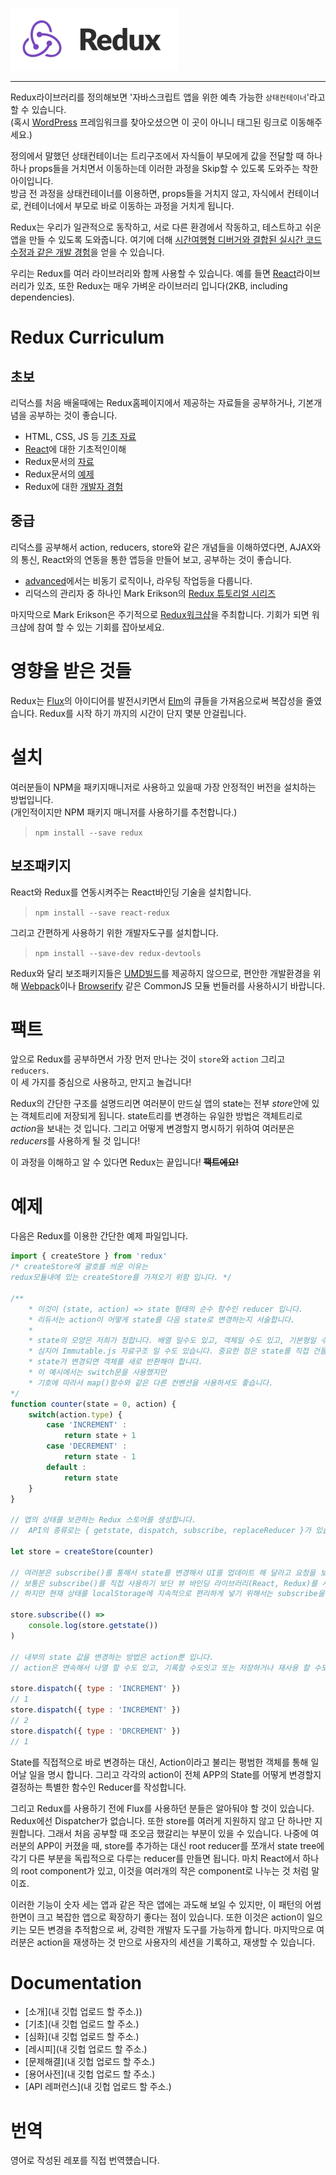 [![Redux](/image/ReduxIcon.PNG)](https://github.com/reduxjs/redux)

---

Redux라이브러리를 정의해보면 '자바스크립트 앱을 위한 예측 가능한 `상태컨테이너`'라고 할 수 있습니다.  
(혹시 [WordPress](https://reduxframework.com/) 프레임워크를 찾아오셨으면 이 곳이 아니니 태그된 링크로 이동해주세요.)  

정의에서 말했던 상태컨테이너는 트리구조에서 자식들이 부모에게 값을 전달할 때 하나하나 props들을 거치면서 이동하는데 이러한 과정을 Skip할 수 있도록 도와주는 착한 아이입니다.  
방금 전 과정을 상태컨테이너를 이용하면, props들을 거치지 않고, 자식에서 컨테이너로, 컨테이너에서 부모로 바로 이동하는 과정을 거치게 됩니다.  

Redux는 우리가 일관적으로 동작하고, 서로 다른 환경에서 작동하고, 테스트하고 쉬운 앱을 만들 수 있도록 도와줍니다. 여기에 더해 [시간여행형 디버거와 결합된 실시간 코드 수정과 같은 개발 경험](https://github.com/reduxjs/redux-devtools)을 얻을 수 있습니다.

우리는 Redux를 여러 라이브러리와 함께 사용할 수 있습니다. 예를 들면 [React](https://reactjs.org/)라이브러리가 있죠, 또한 Redux는 매우 가벼운 라이브러리 입니다(2KB, including dependencies).

# Redux Curriculum
## 초보
리덕스를 처음 배울때에는 Redux홈페이지에서 제공하는 자료들을 공부하거나, 기본개념을 공부하는 것이 좋습니다.
- HTML, CSS, JS 등 [기초 자료](https://www.w3schools.com/)
- [React](https://reactjs.org/tutorial/tutorial.html)에 대한 기초적인이해
- Redux문서의 [자료](https://redux.js.org/basics)
- Redux문서의 [예제](https://redux.js.org/introduction/examples)
- Redux에 대한 [개발자 경험](https://medium.com/@Dev_Bono/%EB%8B%B9%EC%8B%A0%EC%97%90%EA%B2%8C-redux%EB%8A%94-%ED%95%84%EC%9A%94-%EC%97%86%EC%9D%84%EC%A7%80%EB%8F%84-%EB%AA%A8%EB%A6%85%EB%8B%88%EB%8B%A4-b88dcd175754)

## 중급
리덕스를 공부해서 action, reducers, store와 같은 개념들을 이해하였다면, AJAX와의 통신, React와의 연동을 통한 앱등을 만들어 보고, 공부하는 것이 좋습니다.
- [advanced](https://redux.js.org/advanced)에서는 비동기 로직이나, 라우팅 작업등을 다룹니다.
- 리덕스의 관리자 중 하나인 Mark Erikson의 [Redux 튜토리얼 시리즈](http://blog.isquaredsoftware.com/series/practical-redux/)

마지막으로 Mark Erikson은 주기적으로 [Redux워크샵](https://github.com/reduxjs/redux#redux-workshops)을 주최합니다. 기회가 되면 워크샵에 참여 할 수 있는 기회를 잡아보세요.



# 영향을 받은 것들
Redux는 [Flux](http://facebook.github.io/flux/)의 아이디어를 발전시키면서 [Elm](https://github.com/evancz/elm-architecture-tutorial/)의 큐들을 가져옴으로써 복잡성을 줄였습니다. Redux를 시작 하기 까지의 시간이 단지 몇분 안걸립니다.

# 설치
여러분들이 NPM을 패키지매니저로 사용하고 있을때 가장 안정적인 버전을 설치하는 방법입니다.  
(개인적이지만 NPM 패키지 매니저를 사용하기를 추천합니다.)
>`npm install --save redux`

## 보조패키지
React와 Redux를 연동시켜주는 React바인딩 기술을 설치합니다.
> `npm install --save react-redux`  

그리고 간편하게 사용하기 위한 개발자도구를 설치합니다.
> `npm install --save-dev redux-devtools`  

Redux와 달리 보조패키지들은 [UMD빌드](https://github.com/umdjs/umd)를 제공하지 않으므로, 편안한 개발환경을 위해 [Webpack](https://webpack.js.org/)이나 [Browserify](browserify.org/) 같은 CommonJS 모듈 번들러를 사용하시기 바랍니다.

# 팩트
앞으로 Redux를 공부하면서 가장 먼저 만나는 것이 `store`와 `action` 그리고 `reducers`.  
이 세 가지를 중심으로 사용하고, 만지고 놀겁니다!  

Redux의 간단한 구조를 설명드리면 여러분이 만드실 앱의 state는 전부 *store*안에 있는 객체트리에 저장되게 됩니다. state트리를 변경하는 유일한 방법은 객체트리로 *action*을 보내는 것 입니다. 그리고 어떻게 변경할지 명시하기 위하여 여러분은 *reducers*를 사용하게 될 것 입니다!

이 과정을 이해하고 알 수 있다면 Redux는 끝입니다! 
~~**팩트에요!**~~

# 예제
다음은 Redux를 이용한 간단한 예제 파일입니다.

```js
import { createStore } from 'redux'
/* createStore에 괄호를 씌운 이유는 
redux모듈내에 있는 createStore를 가져오기 위함 입니다. */

/**
    * 이것이 (state, action) => state 형태의 순수 함수인 reducer 입니다.
    * 리듀서는 action이 어떻게 state를 다음 state로 변경하는지 서술합니다.
    * 
    * state의 모양은 저희가 정합니다. 배열 일수도 있고, 객체일 수도 있고, 기본형일 수도 있습니다.
    * 심지어 Immutable.js 자료구조 일 수도 있습니다. 중요한 점은 state를 직접 건들이면 안되며 
    * state가 변경되면 객체를 새로 반환해야 합니다.
    * 이 예시에서는 switch문을 사용했지만
    * 기호에 따라서 map()함수와 같은 다른 컨벤션을 사용하셔도 좋습니다.
*/
function counter(state = 0, action) {
    switch(action.type) {
        case 'INCREMENT' :
            return state + 1
        case 'DECREMENT' :
            return state - 1
        default : 
            return state
    }
}

// 앱의 상태를 보관하는 Redux 스토어를 생성합니다.
//  API의 종류로는 { getstate, dispatch, subscribe, replaceReducer }가 있습니다.

let store = createStore(counter)

// 여러분은 subscribe()를 통해서 state를 변경해서 UI를 업데이트 해 달라고 요청을 보낼 수 있습니다.
// 보통은 subscribe()를 직접 사용하기 보단 뷰 바인딩 라이브러리(React, Redux)를 사용합니다.
// 하지만 현재 상태를 localStorage에 지속적으로 편리하게 넣기 위해서는 subscribe을 사용하는 것이 좋습니다.

store.subscribe(() => 
    console.log(store.getstate())
)

// 내부의 state 값을 변경하는 방법은 action뿐 입니다.
// action은 연속해서 나열 할 수도 있고, 기록할 수도잇고 또는 저장하거나 재사용 할 수도 있습니다.

store.dispatch({ type : 'INCREMENT' })
// 1
store.dispatch({ type : 'INCREMENT' })
// 2
store.dispatch({ type : 'DRCREMENT' })
// 1
```

State를 직접적으로 바로 변경하는 대신, Action이라고 불리는 평범한 객체를 통해 일어날 일을 명시 합니다. 그리고 각각의 action이 전체 APP의 State를 어떻게 변경할지 결정하는 특별한 함수인 Reducer를 작성합니다.

그리고 Redux를 사용하기 전에 Flux를 사용하던 분들은 알아둬야 할 것이 있습니다.
Redux에선 Dispatcher가 없습니다. 또한 store를 여러게 지원하지 않고 단 하나만 지원합니다. 그래서 처음 공부할 때 조오금 했갈리는 부분이 있을 수 있습니다. 나중에 여러분의 APP이 커졌을 때, store를 추가하는 대신 root reducer를 쪼개서 state tree에 각기 다른 부분을 독립적으로 다루는 reducer를 만들면 됩니다. 마치 React에서 하나의 root component가 있고, 이것을 여러개의 작은 component로 나누는 것 처럼 말이죠.

이러한 기능이 숫자 세는 앱과 같은 작은 앱에는 과도해 보일 수 있지만, 이 패턴의 어썸한면이 크고 복잡한 앱으로 확장하기 좋다는 점이 있습니다. 또한 이것은 action이 일으키는 모든 변경을 추적함으로 써, 강력한 개발자 도구를 가능하게 합니다. 마지막으로 여러분은 action을 재생하는 것 만으로 사용자의 세션을 기록하고, 재생할 수 있습니다.

# Documentation

* [소개](내 깃헙 업로드 할 주소.))
* [기초](내 깃헙 업로드 할 주소.)
* [심화](내 깃헙 업로드 할 주소.)
* [레시피](내 깃헙 업로드 할 주소.)
* [문제해결](내 깃헙 업로드 할 주소.)
* [용어사전](내 깃헙 업로드 할 주소.)
* [API 레퍼런스](내 깃헙 업로드 할 주소.)

# 번역
영어로 작성된 레포를 직접 번역헀습니다.